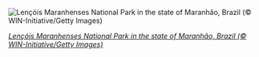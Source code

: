 
![Lençóis Maranhenses National Park in the state of Maranhão, Brazil (© WIN-Initiative/Getty Images)](https://cn.bing.com//th?id=OHR.BrazilSandDunes_EN-US8030598740_1920x1080.jpg&rf=LaDigue_1920x1080.jpg&pid=hp)

*[Lençóis Maranhenses National Park in the state of Maranhão, Brazil (© WIN-Initiative/Getty Images)](https://www.bing.com/search?q=lencois+maranhenses+national+park&form=hpcapt&filters=HpDate%3a%2220210402_0700%22)*
